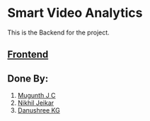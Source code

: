 # Smart Video Analytics
This is the Backend for the project.

## <a href="https://github.com/tabspacecoder/iot_dashboard">Frontend</a>


## Done By:
<ol>
  <li><a href="https://github.com/tabspacecoder">Mugunth J C</a></li>
  <li><a href="https://github.com/NikhilJeikar">Nikhil Jeikar</a></li>
  <li><a href="https://github.com/DHANUSHREE2001">Danushree KG</a></li>
</ol>

